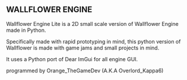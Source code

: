 ## WALLFLOWER ENGINE

Wallflower Engine Lite is a 2D small scale version of Wallflower Engine made in Python.

Specifically made with rapid prototyping in mind, this python version of Wallflower is made with game jams
and small projects in mind.

It uses a Python port of Dear ImGui for all engine GUI.

programmed by Orange_TheGameDev (A.K.A Overlord_Kappa6)
